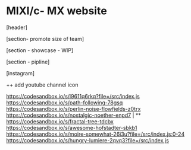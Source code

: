 # MIXI/c- MX website

[header]

[section- promote size of team]

[section - showcase - WIP]

[section - pipline]

[instagram]

++ add youtube channel icon


https://codesandbox.io/s/l9611q6rkq?file=/src/index.js
https://codesandbox.io/s/path-following-78gsq
https://codesandbox.io/s/perlin-noise-flowfields-z0trx
https://codesandbox.io/s/nostalgic-noether-enpd7         | **
https://codesandbox.io/s/fractal-tree-tdcbx
https://codesandbox.io/s/awesome-hofstadter-sbkb1
https://codesandbox.io/s/moire-somewhat-26i3u?file=/src/index.js:0-24
https://codesandbox.io/s/hungry-lumiere-2qvq3?file=/src/index.js



